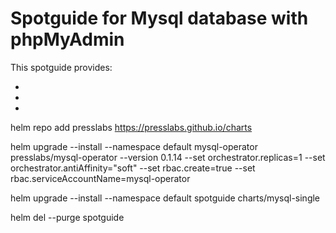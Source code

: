 # Spotguide for Mysql database with phpMyAdmin 

This spotguide provides:

- 
- 
- 


helm repo add presslabs https://presslabs.github.io/charts

helm upgrade --install --namespace default mysql-operator presslabs/mysql-operator --version 0.1.14  --set orchestrator.replicas=1 --set orchestrator.antiAffinity="soft" --set rbac.create=true --set rbac.serviceAccountName=mysql-operator

helm upgrade --install --namespace default spotguide charts/mysql-single

helm del --purge spotguide
